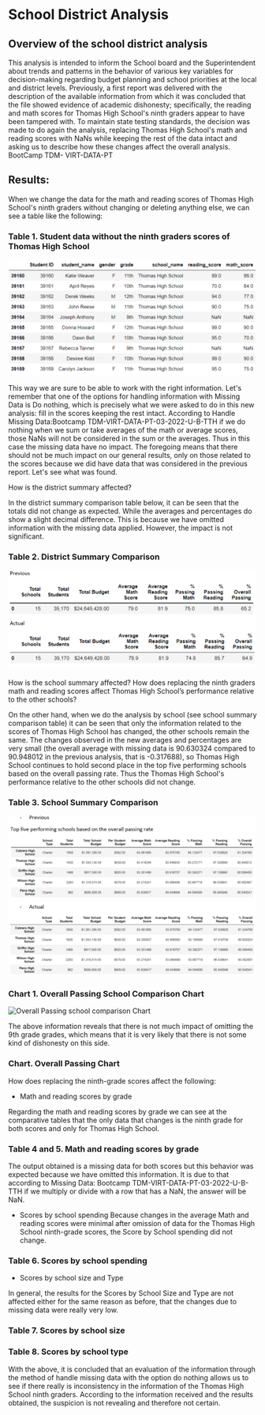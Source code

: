 # School District Analysis

## Overview of the school district analysis

This analysis is intended to inform the School board and the Superintendent about trends and patterns in the behavior of various key variables for decision-making regarding budget planning and school priorities at the local and district levels.
Previously, a first report was delivered with the description of the available information from which it was concluded that the file showed evidence of academic dishonesty; specifically, the reading and math scores for Thomas High School's ninth graders appear to have been tampered with.
To maintain state testing standards, the decision was made to do again the analysis, replacing Thomas High School's math and reading scores with NaNs while keeping the rest of the data intact and asking us to describe how these changes affect the overall analysis. BootCamp TDM- VIRT-DATA-PT

## Results:

When we change the data for the math and reading scores of Thomas High School's ninth graders without changing or deleting anything else, we can see a table like the following:

### Table 1. Student data without the ninth graders scores of Thomas High School

![Student data without the ninth graders scores of Thomas High School](https://github.com/LAURYMEOW/School_District_Analysis/blob/main/student%20data%20without%20the%20ninth%20graders%20scores%20of%20Thomas%20High%20School.png)

This way we are sure to be able to work with the right information.
Let's remember that one of the options for handling information with Missing Data is Do nothing, which is precisely what we were asked to do in this new analysis: fill in the scores keeping the rest intact.
According to Handle Missing Data:Bootcamp TDM-VIRT-DATA-PT-03-2022-U-B-TTH if we do nothing when we sum or take averages of the math or average scores, those NaNs will not be considered in the sum or the averages. Thus in this case the missing data have no impact.
The foregoing means that there should not be much impact on our general results, only on those related to the scores because we did have data that was considered in the previous report. Let's see what was found.

How is the district summary affected?

In the district summary comparison table below, it can be seen that the totals did not change as expected. While the averages and percentages do show a slight decimal difference. This is because we have omitted information with the missing data applied.
However, the impact is not significant.

### Table 2. District Summary Comparison
![District Summary Comparison](https://github.com/LAURYMEOW/School_District_Analysis/blob/main/District%20Summary%20Comparison.png)

How is the school summary affected?
How does replacing the ninth graders math and reading scores affect Thomas High School’s performance relative to the other schools?

On the other hand, when we do the analysis by school (see school summary comparison table) it can be seen that only the information related to the scores of Thomas High School has changed, the other schools remain the same.
The changes observed in the new averages and percentages are very small (the overall average with missing data is 90.630324 compared to 90.948012 in the previous analysis, that is -0.317688), so Thomas High School continues to hold second place in the top five performing schools based on the overall passing rate.
Thus the Thomas High School's performance relative to the other schools did not change.

### Table 3. School Summary Comparison
![School Summary Comparison](https://github.com/LAURYMEOW/School_District_Analysis/blob/main/School%20Summary%20Comparison.png)

### Chart 1. Overall Passing School Comparison Chart
![Overall Passing school comparison Chart](https://github.com/LAURYMEOW/School_District_Analysis/blob/main/Overall%20Passing%20School%20Comparison20%Chart.png)


The above information reveals that there is not much impact of omitting the 9th grade grades, which means that it is very likely that there is not some kind of dishonesty on this side.

### Chart. Overall Passing Chart

How does replacing the ninth-grade scores affect the following:

* Math and reading scores by grade

Regarding the math and reading scores by grade we can see at the comparative tables that the only data that changes is the ninth grade for both scores and only for Thomas High School.

### Table 4 and 5. Math and reading scores by grade

The output obtained is a missing data for both scores but this behavior was expected because we have omitted this information.
It is due to that according to Missing Data: Bootcamp TDM-VIRT-DATA-PT-03-2022-U-B-TTH if we multiply or divide with a row that has a NaN, the answer will be NaN.

* Scores by school spending
Because changes in the average Math and reading scores were minimal after omission of data for the Thomas High School ninth-grade scores, the Score by School spending did not change.

### Table 6. Scores by school spending


* Scores by school size and Type

In general, the results for the Scores by School Size and Type are not affected either for the same reason as before, that the changes due to missing data were really very low.

### Table 7. Scores by school size

### Table 8. Scores by school type

With the above, it is concluded that an evaluation of the information through the method of handle missing data with the option do nothing allows us to see if there really is inconsistency in the information of the Thomas High School ninth graders.
According to the information received and the results obtained, the suspicion is not revealing and therefore not certain.  
